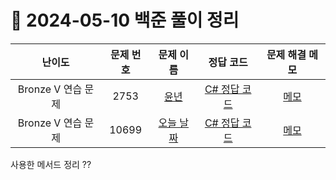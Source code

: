 # 📅 2024-05-10 백준 풀이 정리

| 난이도 | 문제 번호 | 문제 이름 | 정답 코드 | 문제 해결 메모 |
| :--: | :--: | :--: | :--: | :--: |
| Bronze V 연습 문제 | 2753 | [윤년](https://www.acmicpc.net/problem/2753) | [C# 정답 코드](../bojSolutions/2025-05-10/2753.cs) | [메모]() |
| Bronze V 연습 문제 | 10699 | [오늘 날짜](https://www.acmicpc.net/problem/10699) | [C# 정답 코드](../bojSolutions/2025-05-10/10699.cs) | [메모]() |

사용한 메서드 정리
??
